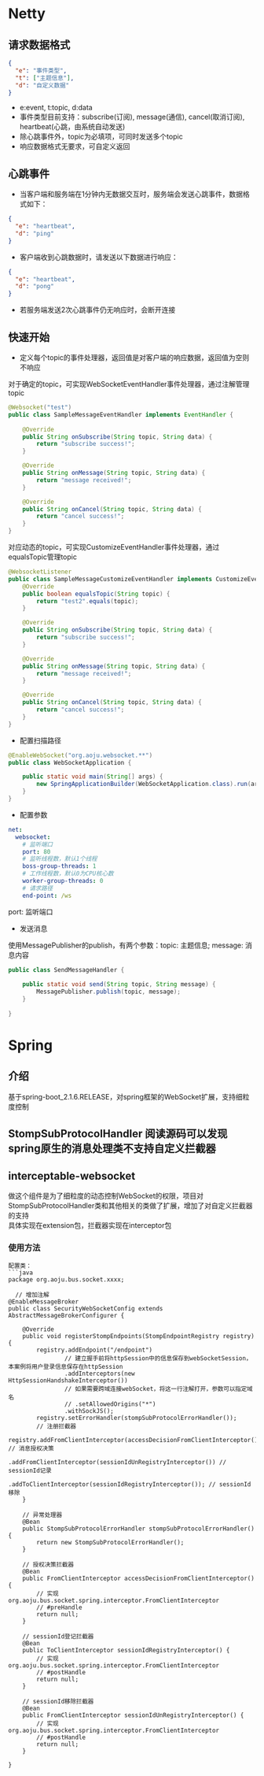 # Netty
## 请求数据格式
```json
{
  "e": "事件类型",
  "t": ["主题信息"],
  "d": "自定义数据"
}
```
- e:event, t:topic, d:data
- 事件类型目前支持：subscribe(订阅), message(通信), cancel(取消订阅), heartbeat(心跳，由系统自动发送)
- 除心跳事件外，topic为必填项，可同时发送多个topic
- 响应数据格式无要求，可自定义返回

## 心跳事件
- 当客户端和服务端在1分钟内无数据交互时，服务端会发送心跳事件，数据格式如下：
```json
{
  "e": "heartbeat",
  "d": "ping"
}
```
- 客户端收到心跳数据时，请发送以下数据进行响应：
```json
{
  "e": "heartbeat",
  "d": "pong"
}
```
- 若服务端发送2次心跳事件仍无响应时，会断开连接

## 快速开始

- 定义每个topic的事件处理器，返回值是对客户端的响应数据，返回值为空则不响应

对于确定的topic，可实现WebSocketEventHandler事件处理器，通过注解管理topic
```java
@Websocket("test")
public class SampleMessageEventHandler implements EventHandler {
    
    @Override
    public String onSubscribe(String topic, String data) {
        return "subscribe success!";
    }

    @Override
    public String onMessage(String topic, String data) {
        return "message received!";
    }

    @Override
    public String onCancel(String topic, String data) {
        return "cancel success!";
    }
}
```
对应动态的topic，可实现CustomizeEventHandler事件处理器，通过equalsTopic管理topic
```java
@WebsocketListener
public class SampleMessageCustomizeEventHandler implements CustomizeEventHandler {
    @Override
    public boolean equalsTopic(String topic) {
        return "test2".equals(topic);
    }

    @Override
    public String onSubscribe(String topic, String data) {
        return "subscribe success!";
    }

    @Override
    public String onMessage(String topic, String data) {
        return "message received!";
    }

    @Override
    public String onCancel(String topic, String data) {
        return "cancel success!";
    }
}
```

- 配置扫描路径
```java
@EnableWebSocket("org.aoju.websocket.**")
public class WebSocketApplication {

    public static void main(String[] args) {
        new SpringApplicationBuilder(WebSocketApplication.class).run(args);
    }
}
```

- 配置参数
```yaml
net:
  websocket:
    # 监听端口
    port: 80
    # 监听线程数，默认1个线程
    boss-group-threads: 1
    # 工作线程数，默认0为CPU核心数
    worker-group-threads: 0
    # 请求路径
    end-point: /ws
```
port: 监听端口

- 发送消息

使用MessagePublisher的publish，有两个参数：topic: 主题信息; message: 消息内容
```java
public class SendMessageHandler {
    
    public static void send(String topic, String message) {
        MessagePublisher.publish(topic, message);
    }
    
}
```


# Spring

## 介绍
基于spring-boot_2.1.6.RELEASE，对spring框架的WebSocket扩展，支持细粒度控制
## StompSubProtocolHandler 阅读源码可以发现spring原生的消息处理类不支持自定义拦截器

## interceptable-websocket
做这个组件是为了细粒度的动态控制WebSocket的权限，项目对StompSubProtocolHandler类和其他相关的类做了扩展，增加了对自定义拦截器的支持<br/>
具体实现在extension包，拦截器实现在interceptor包
### 使用方法
 
```
配置类：
```java
package org.aoju.bus.socket.xxxx;

  // 增加注解
@EnableMessageBroker
public class SecurityWebSocketConfig extends AbstractMessageBrokerConfigurer {
    
    @Override
    public void registerStompEndpoints(StompEndpointRegistry registry) {
        registry.addEndpoint("/endpoint")
                // 建立握手前将httpSession中的信息保存到webSocketSession，本案例将用户登录信息保存在httpSession
                .addInterceptors(new HttpSessionHandshakeInterceptor())
                // 如果需要跨域连接webSocket，将这一行注解打开，参数可以指定域名
                // .setAllowedOrigins("*")
                .withSockJS();
        registry.setErrorHandler(stompSubProtocolErrorHandler());
        // 注册拦截器
        registry.addFromClientInterceptor(accessDecisionFromClientInterceptor()) // 消息授权决策
                .addFromClientInterceptor(sessionIdUnRegistryInterceptor()) // sessionId记录
                .addToClientInterceptor(sessionIdRegistryInterceptor()); // sessionId移除
    }
    
    // 异常处理器
    @Bean
    public StompSubProtocolErrorHandler stompSubProtocolErrorHandler() {
        return new StompSubProtocolErrorHandler();
    }

    // 授权决策拦截器
    @Bean
    public FromClientInterceptor accessDecisionFromClientInterceptor() {
        // 实现 org.aoju.bus.socket.spring.interceptor.FromClientInterceptor
        // #preHandle
        return null;
    }

    // sessionId登记拦截器
    @Bean
    public ToClientInterceptor sessionIdRegistryInterceptor() {
        // 实现 org.aoju.bus.socket.spring.interceptor.FromClientInterceptor
        // #postHandle
        return null;
    }

    // sessionId移除拦截器
    @Bean
    public FromClientInterceptor sessionIdUnRegistryInterceptor() {
        // 实现 org.aoju.bus.socket.spring.interceptor.FromClientInterceptor
        // #postHandle
        return null;
    }
    
}
```
